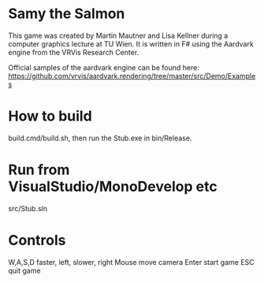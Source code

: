 # Samy the Salmon
This game was created by Martin Mautner and Lisa Kellner during a computer graphics lecture at TU Wien. It is written in F# using the Aardvark engine from the VRVis Research Center. 

Official samples of the aardvark engine can be found here: https://github.com/vrvis/aardvark.rendering/tree/master/src/Demo/Examples

# How to build
build.cmd/build.sh, then run the Stub.exe in bin/Release.

# Run from VisualStudio/MonoDevelop etc
src/Stub.sln

# Controls
W,A,S,D		faster, left, slower, right
Mouse		move camera
Enter		start game
ESC			quit game